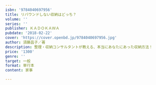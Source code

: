 ```yaml
---
isbn: '9784040697956'
title: リバウンドしない収納はどっち？
volume: ''
series: ''
publisher: ＫＡＤＯＫＡＷＡ
pubdate: '2018-02-22'
cover: 'https://cover.openbd.jp/9784040697956.jpg'
author: 須藤昌子／著
description: 整理・収納コンサルタントが教える、本当にあなたにあった収納方法！
price: '1300'
genre: ''
target: 一般
format: 単行本
content: 家事

---
```

